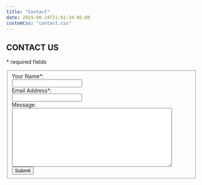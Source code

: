 ```yaml
---
title: "Contact"
date: 2019-08-24T21:01:34-05:00
customCss: "contact.css"
---
```

## CONTACT US

\* required fields

<form id='contactus' action='https://formspree.io/contact@manitowocmarineband.org' method='post' accept-charset='UTF-8'>
  <fieldset >
    <div><span class='error'></span></div>
    <div class='container'>
      <label for='name' >Your Name*: </label><br/>
      <input type='text' name='name' id='name' maxlength="50" /><br/>
      <span id='contactus_name_errorloc' class='error'></span>
    </div>
    <div class='container'>
      <label for='email' >Email Address*:</label><br/>
      <input type='text' name='email' id='email' maxlength="50" /><br/>
      <span id='contactus_email_errorloc' class='error'></span>
    </div>
    <div class='container'>
      <label for='message' >Message:</label><br/>
      <span id='contactus_message_errorloc' class='error'></span>
      <textarea rows="10" cols="50" name='message' id='message'></textarea>
    </div>
    <div class='container'>
      <input type='submit' name='Submit' value='Submit' />
    </div>
  </fieldset>
</form>
